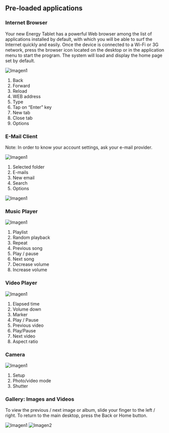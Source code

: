 ## Pre-loaded applications

### Internet Browser
Your new Energy Tablet has a powerful Web browser among the list of applications installed by default, with which you will be able to surf the Internet quickly and easily. Once the device is connected to a Wi-Fi or 3G network, press the browser icon located on the desktop or in the application menu to start the program. The system will load and display the home page set by default.


![Imagen1](http://static.energysistem.com/images/manuals/39935/5375cf00a728a.jpg)

1. Back
2. Forward
3. Reload
4. WEB address
5. Type
6. Tap on “Enter” key
5. New tab
6. Close tab
7. Options

### E-Mail Client
Note: In order to know your account settings, ask your e-mail provider.

![Imagen1](http://static.energysistem.com/images/manuals/39935/5375ce87dce9f.jpg)

1. Selected folder
2. E-mails
3. New email
4. Search
5. Options

![Imagen1](http://static.energysistem.com/images/manuals/39935/5375ceb02415c.jpg)

### Music Player

![Imagen1](http://static.energysistem.com/images/manuals/39935/5375cec77923b.jpg)

1. Playlist
2. Random playback
3. Repeat
4. Previous song
5. Play / pause
6. Next song
7. Decrease volume
8. Increase volume

### Video Player

![Imagen1](http://static.energysistem.com/images/manuals/42027/5397241676a40.jpg)
1. Elapsed time
2. Volume down
3. Marker
4. Play / Pause
5. Previous video
6. Play/Pause
7. Next video
8. Aspect ratio

### Camera

![Imagen1](http://static.energysistem.com/images/manuals/42027/5397245894b43.jpg)
1. Setup
2. Photo/video mode
3. Shutter

### Gallery: Images and Videos

To view the previous / next image or album, slide your finger to the left / right.
To return to the main desktop, press the Back or Home button.

![Imagen1](http://static.energysistem.com/images/manuals/42027/53972afac899d.jpg)
![Imagen2](http://static.energysistem.com/images/manuals/42027/53972ac1d4754.jpg)
